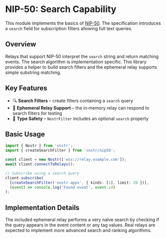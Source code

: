 # NIP-50: Search Capability

This module implements the basics of [NIP-50](https://github.com/nostr-protocol/nips/blob/master/50.md). The specification introduces a `search` field for subscription filters allowing full text queries.

## Overview

Relays that support NIP-50 interpret the `search` string and return matching events. The search algorithm is implementation specific. This library provides a helper to build search filters and the ephemeral relay supports simple substring matching.

## Key Features

- 🔍 **Search Filters** – create filters containing a `search` query
- 🤖 **Ephemeral Relay Support** – the in‑memory relay can respond to search filters for testing
- 📄 **Type Safety** – `NostrFilter` includes an optional `search` property

## Basic Usage

```typescript
import { Nostr } from 'snstr';
import { createSearchFilter } from 'snstr/nip50';

const client = new Nostr(['wss://relay.example.com']);
await client.connectToRelays();

// Subscribe using a search query
client.subscribe(
  [createSearchFilter('nostr apps', { kinds: [1], limit: 20 })],
  (event) => console.log('Found event', event.id)
);
```

## Implementation Details

The included ephemeral relay performs a very naïve search by checking if the query appears in the event content or any tag values. Real relays are expected to implement more advanced search and ranking algorithms.
